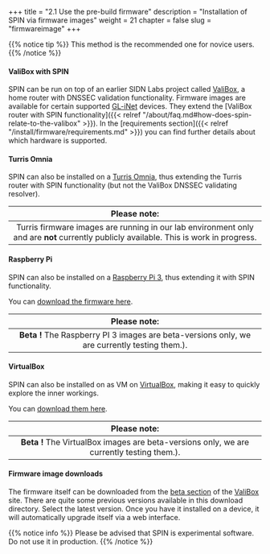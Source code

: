 +++
title = "2.1 Use the pre-build firmware"
description = "Installation of SPIN via firmware images"
weight = 21
chapter = false
slug = "firmwareimage"
+++

{{% notice tip %}}
This method is the recommended one for novice users.
{{% /notice %}}

#### ValiBox with SPIN
SPIN can be run on top of an earlier SIDN Labs project called [ValiBox](https://valibox.sidnlabs.nl), a home router with DNSSEC validation functionality. Firmware images are available for certain supported [GL-iNet](https://www.gl-inet.com/) devices. They extend the [ValiBox router with SPIN functionality]({{< relref "/about/faq.md#how-does-spin-relate-to-the-valibox" >}}). In the [requirements section]({{< relref "/install/firmware/requirements.md" >}}) you can find further details about which hardware is supported.

#### Turris Omnia
SPIN can also be installed on a [Turris Omnia](https://omnia.turris.cz/en/), thus extending the Turris router with SPIN functionality (but not the ValiBox DNSSEC validating resolver).

| <i class="fa fa-exclamation-triangle"></i> Please note: |
| :-----: |
| Turris firmware images are running in our lab environment only and are **not** currently publicly available. This is work in progress.

#### Raspberry Pi
SPIN can also be installed on a [Raspberry Pi 3](https://www.raspberrypi.org/), thus extending it with SPIN functionality.

You can [download the firmware here](https://valibox.sidnlabs.nl/pages/download.html).

| <i class="fa fa-exclamation-triangle"></i> Please note: |
| :-----: |
| **Beta !** The Raspberry PI 3 images are beta-versions only, we are currently testing them.).

#### VirtualBox
SPIN can also be installed on as VM on [VirtualBox](https://www.virtualbox.org/), making it easy to quickly explore the inner workings.

You can [download them here](https://valibox.sidnlabs.nl/pages/download.html).

| <i class="fa fa-exclamation-triangle"></i> Please note: |
| :-----: |
| **Beta !** The VirtualBox images are beta-versions only, we are currently testing them.).

#### Firmware image downloads

The firmware itself can be downloaded from the [beta section](https://valibox.sidnlabs.nl/downloads/valibox/beta/) of the [ValiBox](https://valibox.sidnlabs.nl) site. There are quite some previous versions available in this download directory. Select the latest version. Once you have it installed on a device, it will automatically upgrade itself via a web interface.


{{% notice info %}}
<i class="fa fa-flask"></i> Please be advised that SPIN is experimental software. Do not use it in production.
{{% /notice %}}